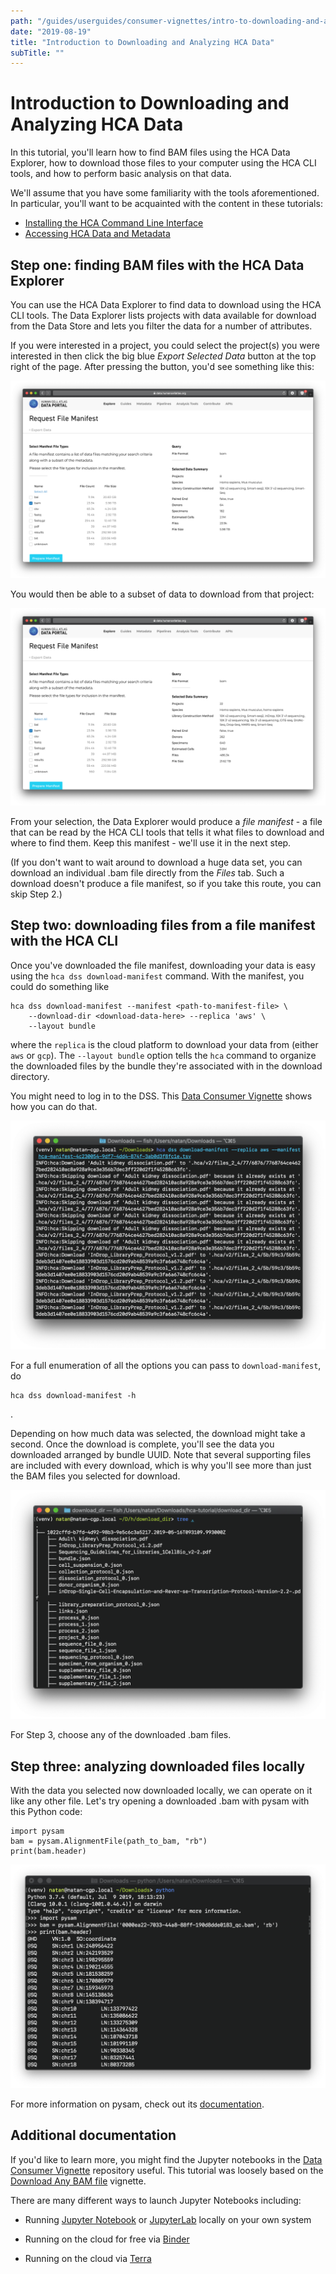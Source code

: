 ```yaml
---
path: "/guides/userguides/consumer-vignettes/intro-to-downloading-and-analyzing"
date: "2019-08-19"
title: "Introduction to Downloading and Analyzing HCA Data"
subTitle: ""
---
```


# Introduction to Downloading and Analyzing HCA Data

In this tutorial, you'll learn how to find BAM files using the HCA Data
Explorer, how to download those files to your computer using the HCA CLI
tools, and how to perform basic analysis on that data.

We'll assume that you have some familiarity with the tools aforementioned.
In particular, you'll want to be acquainted with the content in these
tutorials:

- [Installing the HCA Command Line Interface][installing-the-hca-cli]
- [Accessing HCA Data and Metadata][quick-start-guide]


## Step one: finding BAM files with the HCA Data Explorer

You can use the <link-to-browser relativelink="/projects">HCA Data Explorer</link-to-browser> to find data to download using
the HCA CLI tools. The Data Explorer lists projects with data available
for download from the Data Store and lets you filter the data for a number of
attributes.

If you were interested in a project, you could select the project(s) you were
interested in then click the big blue *Export Selected Data* button at the top
right of the page. After pressing the button, you'd see something like this:

![Choosing how to download selected data](../../_images/basic-request_manifest.png)

You would then be able to a subset of data to download from that project:

![Choosing file types to download from selected bundles](../../_images/basic-select_type.png)

From your selection, the Data Explorer would produce a *file manifest* - a
file that can be read by the HCA CLI tools that tells it what files to download
and where to find them. Keep this manifest - we'll use it in the next step.

(If you don't want to wait around to download a huge data set, you can download
an individual .bam file directly from the *Files* tab. Such a download doesn't
produce a file manifest, so if you take this route, you can skip Step 2.)


## Step two: downloading files from a file manifest with the HCA CLI

Once you've downloaded the file manifest, downloading your data is easy using
the `hca dss download-manifest` command. With the manifest, you could do
something like

    hca dss download-manifest --manifest <path-to-manifest-file> \
        --download-dir <download-data-here> --replica 'aws' \
        --layout bundle

where the `replica` is the cloud platform to download your data from (either
`aws` or `gcp`). The `--layout bundle` option tells the `hca` command to
organize the downloaded files by the bundle they're associated with in
the download directory.

You might need to log in to the DSS. This [Data Consumer Vignette][login]
shows how you can do that.

![Running `hca dss download-manifest`](../../_images/basic-download_manifest.png)

For a full enumeration of all the options you can pass to `download-manifest`,
do

    hca dss download-manifest -h

.

Depending on how much data was selected, the download might take a second. Once
the download is complete, you'll see the data you downloaded arranged by bundle
UUID. Note that several supporting files are included with every download,
which is why you'll see more than just the BAM files you selected for download.

![Preview of downloaded files](../../_images/basic-downloaded_files.png)

For Step 3, choose any of the downloaded .bam files.


## Step three: analyzing downloaded files locally

With the data you selected now downloaded locally, we can operate on it like
any other file. Let's try opening a downloaded .bam with pysam with this Python
code:

    import pysam
    bam = pysam.AlignmentFile(path_to_bam, "rb")
    print(bam.header)

![Opening a .bam with pysam](../../_images/basic-pysam.png)

For more information on pysam, check out its [documentation][pysam].


## Additional documentation

If you'd like to learn more, you might find the Jupyter notebooks in the
[Data Consumer Vignette][dcv] repository useful. This tutorial was loosely
based on the [Download Any BAM file][download-bam] vignette.

There are many different ways to launch Jupyter Notebooks including:

* Running [Jupyter Notebook](https://jupyter.org/) or [JupyterLab][JupyterLab]
  locally on your own system
* Running on the cloud for free via [Binder](https://mybinder.org/)
* Running on the cloud via [Terra](https://terra.bio/)


  [login]: https://github.com/HumanCellAtlas/data-consumer-vignettes/blob/master/Login%20to%20the%20DSS/Log%20In.ipynb
  [dcv]: https://github.com/HumanCellAtlas/data-consumer-vignettes
  [download-bam]: https://github.com/HumanCellAtlas/data-consumer-vignettes/tree/master/Download%20Any%20BAM%20File
  [pysam]: https://pysam.readthedocs.io/en/latest/api.html
  [JupyterLab]: https://blog.jupyter.org/jupyterlab-is-ready-for-users-5a6f039b8906
  [installing-the-hca-cli]: /guides/installing-the-hca-cli
  [quick-start-guide]: /guides/quick-start-guide
